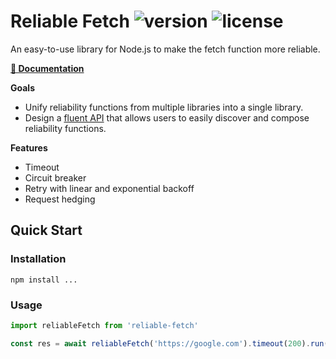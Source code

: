 # Reliable Fetch ![version](https://img.shields.io/github/package-json/v/hachibu/reliable-fetch) ![license](https://img.shields.io/github/license/hachibu/reliable-fetch)

An easy-to-use library for Node.js to make the fetch function more reliable.

**[📖 Documentation](https://hachibu.github.io/reliable-fetch)**

**Goals**

-   Unify reliability functions from multiple libraries into a single library.
-   Design a [fluent API](https://en.wikipedia.org/wiki/Fluent_interface) that allows users to easily discover and compose reliability functions.

**Features**

-   Timeout
-   Circuit breaker
-   Retry with linear and exponential backoff
-   Request hedging

## Quick Start

### Installation

```
npm install ...
```

### Usage

```ts
import reliableFetch from 'reliable-fetch'

const res = await reliableFetch('https://google.com').timeout(200).run()
```
